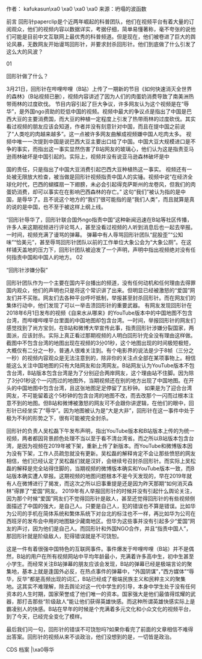 作者： kafukasun\xa0 \xa0 \xa0 \xa0 来源：坍塌的波函数

前言 回形针paperclip是个近两年崛起的科普团队，他们在视频平台有着大量的订阅观众，他们的视频内容以数据详实，考据仔细，简单易懂著称，毫不夸张的说他们可能是目前中文互联网上最优秀的科普频道。但是现在，他们被卷进了巨大的舆论风暴，无数网友开始谩骂回形针，并要求封杀回形针。他们到底做了什么引发了这么大的风波？

01

回形针做了什么？

3月21日，回形针在哔哩哔哩（B站）上传了一期新的节目《如何快速消灭全世界的森林》（B站视频已删），视频内容讲述了因为人们的肉蛋奶消费导致了南美洲热带雨林的过度砍伐。 节目内容引起了巨大争议，许多网友认为这个视频是在“辱华”，是外国ngo资助的贬低中国的视频。视频中最大的争议点是指出了中国是巴西大豆的主要消费国，而大豆的种植一定程度上引发了热带雨林的过度砍伐。其实看过视频的朋友应该会知道，作者并没有刻意针对中国，而且在提中国之前说了“人类吃的肉越来越多”。这一点被许多网友曲解成视频嫌中国人吃肉太多。 视频中唯一一次提到中国是说巴西大豆主要出口给了中国。中国大豆大规模进口是不争的事实，而指出这一事实显然伤害了B站网友的玻璃心，他们认为这是指责亚马逊雨林破坏是中国引起的。实际上，视频并没有说亚马逊森林破坏是中

国的责任，只是指出了中国大豆消费引起巴西大豆种植热这一事实。 视频还有一处被无限放大检查，被当做是回形针视频指责中国人的实锤。视频中说“在经济全球化时代，巴西的蝴蝶扇一下翅膀，未必会引起得克萨斯州的龙卷风，但我们的肉蛋奶消费，却可以事实在在影响巴西森林的存亡。” 这句“我们”被认为指的是中国，是辱华了。且不说这个地方的“我们”很可能指的是“我们人类”，而且就算是真的说的是中国，也不至于被这样上纲上线。

“回形针辱华了，回形针联合国外ngo指责中国”这种新闻迅速在B站等社区传播，许多人来这期视频进行评论骂人，甚至没看过视频的人听到消息后也一起去举报。一时间，视频充满了谩骂的弹幕。 弹幕中有人辱骂回形针团队“屁股歪”“公知味”“恰美元”，甚至辱骂回形针团队以前的工作单位大象公会为“大象公厕”。在这样铺天盖地的压力下，回形针团队被迫发了一个声明，声明中指出视频绝对没有任何指责中国和中国人的地方。 02

“回形针涉嫌分裂”

回形针团队作为一个主要在国内平台播出的频道，没有任何动机和任何理由去得罪国内观众，他们的声明也只是将这个常识讲了出来。但明显已经被激怒的“爱国”网友们并不买账。网友们去各种平台呼吁抵制，举报甚至封杀回形针。而在网友们的集体行动中，他们发现了可以一举击溃回形针的重要武器。 有网友发现回形针在2018年6月1日发布的视频《自来水从哪来》的YouTube版本中的中国地图不包含台湾，而哔哩哔哩平台里面的中国地图却包含台湾。一时间，举报回形针的网友们感觉找到了尚方宝剑，在B站和微博大举宣传此事，指责回形针涉嫌分裂国家，两面派，应该封杀。实际上真正看过那期视频的人明白回形针完全没有理由这样做。截图中不包含台湾的地图出现在视频的3分01秒，这个地图出现的时间极短极短，大概仅有二分之一秒，普通人很难关注到。有个电影界的说法是少于8帧（三分之一秒）的视频内容观众是无法注意到的，除非你的关注点全部在某项事物上。相信能这么关注中国地图的只有大陆网友和台湾网友。B站网友认为YouTube版本不包含台湾，B站版本包含台湾是为了分别迎合两岸网友，这个理由站不住脚。因为除了3分01秒这个一闪而过的地图外，当期视频还在别的地方出现了中国地图。在开头的中国地图中包含台湾，且这张地图足足停留了五秒钟。 如果是为了迎合台湾网友，不可能留着这个5秒钟的包含台湾的地图不改，而去改那个一闪而过根本注意不到的地图。但B站和微博被激怒的网友可不会跟你讲逻辑，在他们的眼中，回形针已经坐实了“辱华”。因为地图被认为是“大是大非”，回形针在这一事件中处于极为不利的形势之下，很有可能被完全封杀。

回形针的负责人吴松磊下午发布声明，指出YouTube版本和B站版本上传的为统一视频，两者都因背景颜色处理不当以至于看不清台湾省。而之所以B站版本包含台湾，是因为视频在2019年被下架，重新上传了新版本。而YouTube和微博版本因为没有下架，工作人员疏忽就没有更新。吴松磊的解释肯定不会让那些愤怒的网友相信，他们已经认定了吴松磊们就是汉奸，会继续号召封杀回形针。而实际上吴松磊的解释是完全站得住脚的，当期视频的微博版本确实和YouTube版本一致，而B站版本确实遭人举报。这期视频的地图问题根本不是今天发现的，早在2019年就有人在微博进行了揭发，而这次之所以旧事重提是还是因为昨天那期“如何消灭森林”得罪了“爱国”网友。 2019年有人举报回形针的时候并没有引起什么舆论关注，因为那个时候“爱国”网友们不觉得回形针是敌人，甚至还觉得回形针的有些视频侧面描述了中国的强大，是自己人。只要是自己人，犯的错误也不算是错误。比如华为公司的手机在简体系统和繁体系统下对台北的标注也不一样，再比如华为公司在西班牙的发布会中用的地图缺少藏南地区。但华为这些事并没有引起多少“爱国”网友的声讨，因为他们是自己人。而回形针和外国NGO合作，并且“指责中国人”，那回形针就是阶级敌人，犯得错误就是不可饶恕。

这是一件有着很强中国特色的互联网事件。事件爆发于哔哩哔哩（B站）并不是偶然，B站的用户在所有视频网站中平均年龄最小，充满着许多高中生，初中生甚至小学生。而经常关注B站弹幕的朋友应该会发现，B站的弹幕已经是极端言论的聚集地，基本上就是逢国外必反，在热点事件的弹幕中，“外国阴谋”，”西方媒体”“辱华，反华“都是高频出现的词汇，B站已经成了极端民族主义和民粹主义的聚集地。这其实不难理解，除去舆论对这一代中学生的引导，本身中学生处于没有任何资本的人生时期，国家荣誉成了他们唯一的资本。国家强大是他们最值得炫耀的武器，那打击那些“阶级敌人”能让他们获得英雄快感。而这种所谓英雄快感实际上是霸凌别人的快感。B站在早年的时候是个充满着多元文化和小众文化的视频平台，到了今天，已经完全变化了模样。

最后我们问一句，回形针的错误不可饶恕吗?如果你看完了前面的文章相信不难得出答案。回形针的视频从来不谈政治，他们没想到的是，一切皆是政治。 

CDS 档案 |\xa0辱华


